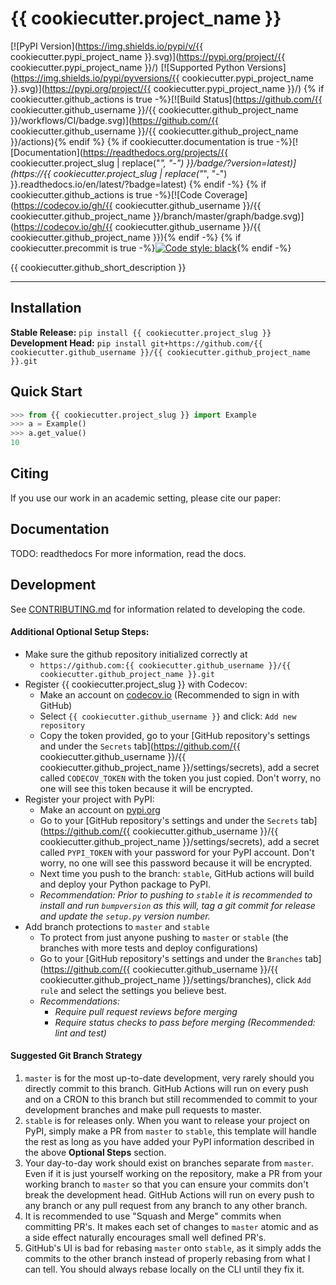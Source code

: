 # {{ cookiecutter.project_name }}

[![PyPI Version](https://img.shields.io/pypi/v/{{ cookiecutter.pypi_project_name }}.svg)](https://pypi.org/project/{{ cookiecutter.pypi_project_name }}/)
[![Supported Python Versions](https://img.shields.io/pypi/pyversions/{{ cookiecutter.pypi_project_name }}.svg)](https://pypi.org/project/{{ cookiecutter.pypi_project_name }}/)
{% if cookiecutter.github_actions is true -%}[![Build Status](https://github.com/{{ cookiecutter.github_username }}/{{ cookiecutter.github_project_name }}/workflows/CI/badge.svg)](https://github.com/{{ cookiecutter.github_username }}/{{ cookiecutter.github_project_name }}/actions){% endif %}
{% if cookiecutter.documentation is true -%}[![Documentation](https://readthedocs.org/projects/{{ cookiecutter.project_slug | replace("_", "-") }}/badge/?version=latest)](https://{{ cookiecutter.project_slug | replace("_", "-") }}.readthedocs.io/en/latest/?badge=latest) {% endif -%}
{% if cookiecutter.github_actions is true -%}[![Code Coverage](https://codecov.io/gh/{{ cookiecutter.github_username }}/{{ cookiecutter.github_project_name }}/branch/master/graph/badge.svg)](https://codecov.io/gh/{{ cookiecutter.github_username }}/{{ cookiecutter.github_project_name }}){% endif -%}
{% if cookiecutter.precommit is true -%}[![Code style: black](https://img.shields.io/badge/code%20style-black-000000.svg)](https://github.com/psf/black){% endif -%}

{{ cookiecutter.github_short_description }}

---

## Installation
**Stable Release:** `pip install {{ cookiecutter.project_slug }}`<br>
**Development Head:** `pip install git+https://github.com/{{ cookiecutter.github_username }}/{{ cookiecutter.github_project_name }}.git`

## Quick Start
```python
>>> from {{ cookiecutter.project_slug }} import Example
>>> a = Example()
>>> a.get_value()
10

```

## Citing
If you use our work in an academic setting, please cite our paper:


## Documentation
TODO: readthedocs
For more information, read the docs.


## Development
See [CONTRIBUTING.md](CONTRIBUTING.md) for information related to developing the code.


#### Additional Optional Setup Steps:
* Make sure the github repository initialized correctly at
    * `https://github.com:{{ cookiecutter.github_username }}/{{ cookiecutter.github_project_name }}.git`
* Register {{ cookiecutter.project_slug }} with Codecov:
  * Make an account on [codecov.io](https://codecov.io) (Recommended to sign in with GitHub)
  * Select `{{ cookiecutter.github_username }}` and click: `Add new repository`
  * Copy the token provided, go to your [GitHub repository's settings and under the `Secrets` tab](https://github.com/{{ cookiecutter.github_username }}/{{ cookiecutter.github_project_name }}/settings/secrets),
  add a secret called `CODECOV_TOKEN` with the token you just copied.
  Don't worry, no one will see this token because it will be encrypted.
* Register your project with PyPI:
  * Make an account on [pypi.org](https://pypi.org)
  * Go to your [GitHub repository's settings and under the `Secrets` tab](https://github.com/{{ cookiecutter.github_username }}/{{ cookiecutter.github_project_name }}/settings/secrets),
  add a secret called `PYPI_TOKEN` with your password for your PyPI account.
  Don't worry, no one will see this password because it will be encrypted.
  * Next time you push to the branch: `stable`, GitHub actions will build and deploy your Python package to PyPI.
  * _Recommendation: Prior to pushing to `stable` it is recommended to install and run `bumpversion` as this will,
  tag a git commit for release and update the `setup.py` version number._
* Add branch protections to `master` and `stable`
    * To protect from just anyone pushing to `master` or `stable` (the branches with more tests and deploy
    configurations)
    * Go to your [GitHub repository's settings and under the `Branches` tab](https://github.com/{{ cookiecutter.github_username }}/{{ cookiecutter.github_project_name }}/settings/branches), click `Add rule` and select the
    settings you believe best.
    * _Recommendations:_
      * _Require pull request reviews before merging_
      * _Require status checks to pass before merging (Recommended: lint and test)_

#### Suggested Git Branch Strategy
1. `master` is for the most up-to-date development, very rarely should you directly commit to this branch. GitHub
Actions will run on every push and on a CRON to this branch but still recommended to commit to your development
branches and make pull requests to master.
2. `stable` is for releases only. When you want to release your project on PyPI, simply make a PR from `master` to
`stable`, this template will handle the rest as long as you have added your PyPI information described in the above
**Optional Steps** section.
3. Your day-to-day work should exist on branches separate from `master`. Even if it is just yourself working on the
repository, make a PR from your working branch to `master` so that you can ensure your commits don't break the
development head. GitHub Actions will run on every push to any branch or any pull request from any branch to any other
branch.
4. It is recommended to use "Squash and Merge" commits when committing PR's. It makes each set of changes to `master`
atomic and as a side effect naturally encourages small well defined PR's.
5. GitHub's UI is bad for rebasing `master` onto `stable`, as it simply adds the commits to the other branch instead of
properly rebasing from what I can tell. You should always rebase locally on the CLI until they fix it.
